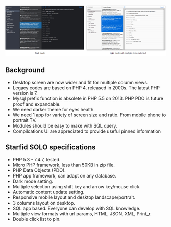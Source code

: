 ![Starfid Solo](https://raw.githubusercontent.com/starfid/solo/master/preview.png)

## Background
- Desktop screen are now wider and fit for multiple column views.
- Legacy codes are based on PHP 4, released in 2000s. The latest PHP version is 7.
- Mysql prefix function is absolete in PHP 5.5 on 2013. PHP PDO is future proof and expandable.
- We need darker theme for eyes health.
- We need 1 app for variety of screen size and ratio. From mobile phone to portrait TV.
- Modules should be easy to make with SQL query.
- Compilcations UI are appreciated to provide useful pinned information


## Starfid SOLO specifications
- PHP 5.3 - 7.4.7, tested.
- Micro PHP framework, less than 50KB in zip file.
- PHP Data Objects (PDO).
- PHP app framework, can adapt on any database.
- Dark mode setting.
- Multiple selection using shift key and arrow key/mouse click.
- Automatic content update setting.
- Responsive mobile layout and desktop landscape/portrait.
- 3 columns layout on desktop.
- SQL app based. Everyone can develop with SQL knowledge.
- Multiple view formats with url params, HTML, JSON, XML, Print_r.
- Double click list to pin.
